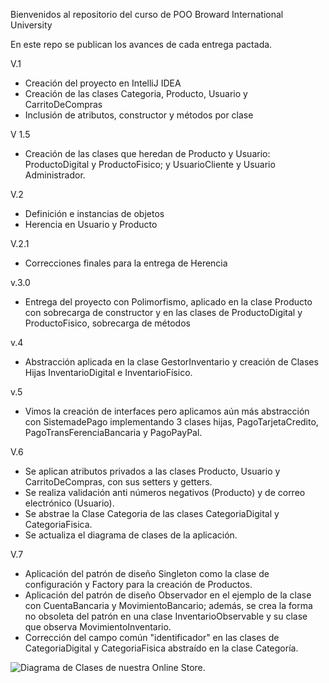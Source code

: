 Bienvenidos al repositorio del curso de POO
Broward International University

En este repo se publican los avances de cada entrega pactada.

V.1
- Creación del proyecto en IntelliJ IDEA
- Creación de las clases Categoria, Producto, Usuario y CarritoDeCompras
- Inclusión de atributos, constructor y métodos por clase
 
V 1.5
- Creación de las clases que heredan de Producto y Usuario: ProductoDigital y ProductoFisico; y UsuarioCliente y Usuario Administrador.

V.2
- Definición e instancias de objetos
- Herencia en Usuario y Producto

V.2.1
- Correcciones finales para la entrega de Herencia

v.3.0
- Entrega del proyecto con Polimorfismo, aplicado en la clase Producto con sobrecarga de constructor y en las clases de ProductoDigital y ProductoFisico, sobrecarga de métodos

v.4
- Abstracción aplicada en la clase GestorInventario y creación de Clases Hijas InventarioDigital e InventarioFísico.

v.5
- Vimos la creación de interfaces pero aplicamos aún más abstracción con SistemadePago implementando 3 clases hijas, PagoTarjetaCredito, PagoTransFerenciaBancaria y PagoPayPal.

V.6 
- Se aplican atributos privados a las clases Producto, Usuario y CarritoDeCompras, con sus setters y getters.
- Se realiza validación anti números negativos (Producto) y de correo electrónico (Usuario).
- Se abstrae la Clase Categoria de las clases CategoriaDigital y CategoriaFisica.
- Se actualiza el diagrama de clases de la aplicación.

V.7
- Aplicación del patrón de diseño Singleton como la clase de configuración y Factory para la creación de Productos.
- Aplicación del patrón de diseño Observador en el ejemplo de la clase con CuentaBancaria y MovimientoBancario; además, se crea la forma no obsoleta del patrón en una clase InventarioObservable y su clase que observa MovimientoInventario.
- Corrección del campo común "identificador" en las clases de CategoriaDigital y CategoriaFisica abstraído en la clase Categoría.

![Diagrama de Clases de nuestra Online Store.](img/diagrama-clases.png)
